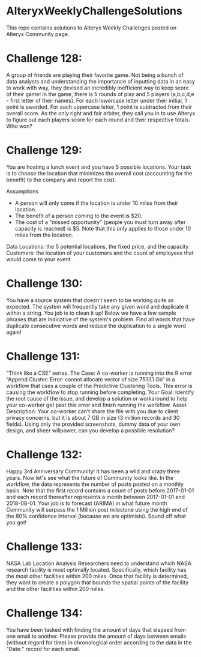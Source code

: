 # AlteryxWeeklyChallengeSolutions
This repo contains solutions to Alteryx Weekly Challenges posted on Alteryx Community page.

# Challenge 128:

A group of friends are playing their favorite game. Not being a bunch of data analysts and understanding the importance of inputting data in an easy to work with way, they devised an incredibly inefficient way to keep score of their game! In the game, there is 5 rounds of play and 5 players (a,b,c,d,e - first letter of their names). For each lowercase letter under their initial, 1 point is awarded. For each uppercase letter, 1 point is subtracted from their overall score. As the only right and fair arbiter, they call you in to use Alteryx to figure out each players score for each round and their respective totals. Who won?

# Challenge 129:
You are hosting a lunch event and you have 5 possible locations. Your task is to choose the location that minimizes the overall cost (accounting for the benefit) to the company and report the cost.

Assumptions
- A person will only come if the location is under 10 miles from their location.
- The benefit of a person coming to the event is $20.
- The cost of a "missed opportunity" (people you must turn away after capacity is reached) is $5. Note that this only applies to those under 10 miles from the location.

Data
Locations: the 5 potential locations, the fixed price, and the capacity
Customers: the location of your customers and the count of employees that would come to your event

# Challenge 130:

You have a source system that doesn't seem to be working quite as expected. The system will frequently take any given word and duplicate it within a string. You job is to clean it up! Below we have a few sample phrases that are indicative of the system's problem. Find all words that have duplicate consecutive words and reduce the duplication to a single word again! 

# Challenge 131:

“Think like a CSE” series. 
The Case: A co-worker is running into the R error “Append Cluster: Error: cannot allocate vector of size 7531.1 Gb“ in a workflow that uses a couple of the Predictive Clustering Tools. This error is causing the workflow to stop running before completing.
Your Goal: Identify the root cause of the issue, and develop a solution or workaround to help your co-worker get past this error and finish running the workflow. 
Asset Description: Your co-worker can’t share the file with you due to client privacy concerns, but it is about 7 GB in size (3 million records and 30 fields). Using only the provided screenshots, dummy data of your own design, and sheer willpower, can you develop a possible resolution?

# Challenge 132:


Happy 3rd Anniversary Community! It has been a wild and crazy three years. Now let's see what the future of Community looks like. In the workflow, the data represents the number of posts posted on a monthly basis. Note that the first record contains a count of posts before 2017-01-01 and each record thereafter represents a month between 2017-01-01 and 2018-08-01. Your job is to forecast (ARIMA) in what future month Community will surpass the 1 Million post milestone using the high end of the 80% confidence interval (because we are optimists). Sound off what you got!

# Challenge 133:

NASA Lab Location Analysis
Researchers need to understand which NASA research facility is most optimally located. Specifically, which facility has the most other facilities within 200 miles. Once that facility is determined, they want to create a polygon that bounds the spatial points of the facility and the other facilities within 200 miles.

# Challenge 134:

You have been tasked with finding the amount of days that elapsed from one email to another. Please provide the amount of days between emails (without regard for time) in chronological order according to the data in the "Date:" record for each email.
